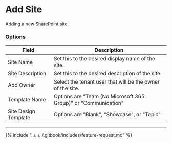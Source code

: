 # Add Site

Adding a new SharePoint site.

### Options

| Field                | Description                                                    |
| -------------------- | -------------------------------------------------------------- |
| Site Name            | Set this to the desired display name of the site.              |
| Site Description     | Set this to the desired description of the site.               |
| Add Owner            | Select the tenant user that will be the owner of the site.     |
| Template Name        | Options are "Team (No Microsoft 365 Group)" or "Communication" |
| Site Design Template | Options are "Blank", "Showcase", or "Topic"                    |

***

{% include "../../../.gitbook/includes/feature-request.md" %}
